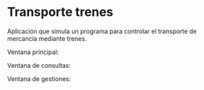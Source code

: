# Transporte trenes
Aplicación que simula un programa para controlar el transporte de mercancía mediante trenes.

Ventana principal:



Ventana de consultas:



Ventana de gestiones:





